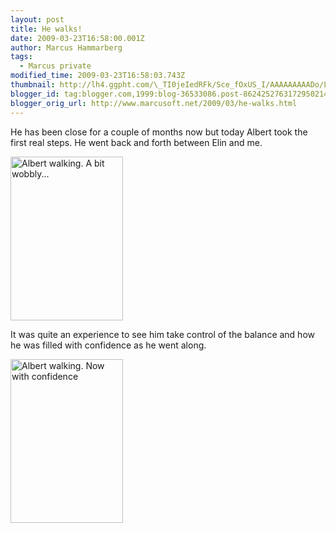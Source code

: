 ```yaml
---
layout: post
title: He walks!
date: 2009-03-23T16:58:00.001Z
author: Marcus Hammarberg
tags:
  - Marcus private
modified_time: 2009-03-23T16:58:03.743Z
thumbnail: http://lh4.ggpht.com/\_TI0jeIedRFk/Sce_fOxUS_I/AAAAAAAAADo/L58klv9_HzY/s72-c/DSC_0379_thumb%5B2%5D.jpg?imgmax=800
blogger_id: tag:blogger.com,1999:blog-36533086.post-8624252763172950214
blogger_orig_url: http://www.marcusoft.net/2009/03/he-walks.html
---
```



He has been close for a couple of months now but today Albert took the
first real steps. He went back and forth between Elin and me.

[<img
src="http://lh4.ggpht.com/_TI0jeIedRFk/Sce_fOxUS_I/AAAAAAAAADo/L58klv9_HzY/DSC_0379_thumb%5B2%5D.jpg?imgmax=800"
style="border-right: 0px; border-top: 0px; border-left: 0px; border-bottom: 0px"
data-border="0" width="180" height="262"
alt="Albert walking. A bit wobbly..." />](http://lh3.ggpht.com/_TI0jeIedRFk/Sce_eAiTRzI/AAAAAAAAADk/6HxKwbByVXg/s1600-h/DSC_0379%5B4%5D.jpg)

It was quite an experience to see him take control of the balance and
how he was filled with confidence as he went along.

[<img
src="http://lh3.ggpht.com/_TI0jeIedRFk/Sce_mhFt1pI/AAAAAAAAADw/PtVGLsGUvIw/DSC_0374_thumb%5B1%5D.jpg?imgmax=800"
style="border-right: 0px; border-top: 0px; border-left: 0px; border-bottom: 0px"
data-border="0" width="180" height="262"
alt="Albert walking. Now with confidence" />](http://lh4.ggpht.com/_TI0jeIedRFk/Sce_l8EV2vI/AAAAAAAAADs/lsC3a7vnSPA/s1600-h/DSC_0374%5B3%5D.jpg)
